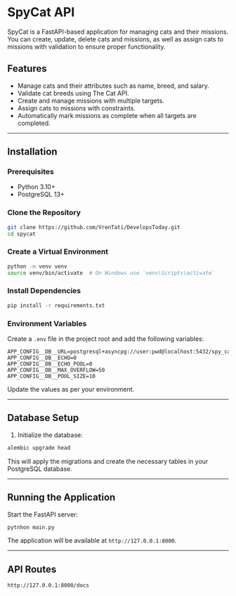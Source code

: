 # SpyCat API

SpyCat is a FastAPI-based application for managing cats and their missions. You can create, update, delete cats and missions, as well as assign cats to missions with validation to ensure proper functionality.

## Features

- Manage cats and their attributes such as name, breed, and salary.
- Validate cat breeds using The Cat API.
- Create and manage missions with multiple targets.
- Assign cats to missions with constraints.
- Automatically mark missions as complete when all targets are completed.

---

## Installation

### Prerequisites

- Python 3.10+
- PostgreSQL 13+

### Clone the Repository

```bash
git clone https://github.com/VrenTati/DevelopsToday.git
cd spycat
```

### Create a Virtual Environment

```bash
python -m venv venv
source venv/bin/activate  # On Windows use `venv\Scripts\activate`
```

### Install Dependencies

```bash
pip install -r requirements.txt
```

### Environment Variables

Create a `.env` file in the project root and add the following variables:

```env
APP_CONFIG__DB__URL=postgresql+asyncpg://user:pwd@localhost:5432/spy_cat
APP_CONFIG__DB__ECHO=0
APP_CONFIG__DB__ECHO_POOL=0
APP_CONFIG__DB__MAX_OVERFLOW=50
APP_CONFIG__DB__POOL_SIZE=10
```

Update the values as per your environment.

---

## Database Setup

1. Initialize the database:

```bash
alembic upgrade head
```

This will apply the migrations and create the necessary tables in your PostgreSQL database.

---

## Running the Application

Start the FastAPI server:

```bash
pytnhon main.py
```

The application will be available at `http://127.0.0.1:8000`.

---

## API Routes
`http://127.0.0.1:8000/docs`

